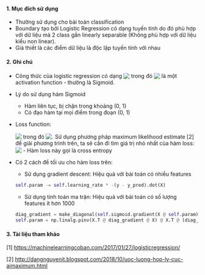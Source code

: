 #### 1. Mục đích sử dụng
- Thường sử dụng cho bài toán classification
- Boundary tạo bởi Logistic Regression có dạng tuyến tính do đó phù hợp với dữ liệu mà 2 class gần linearly separable (Không phù hợp với dữ liệu kiểu non linear). 
- Giả thiết là các điểm dữ liệu là độc lập tuyến tính với nhau

#### 2. Ghi chú
- Công thức của logistic regression có dạng <!-- $f(X) = \theta(W^TX)$ --> <img style="transform: translateY(0.2em); background: white;" src="https://render.githubusercontent.com/render/math?math=f(X)%20%3D%20%5Ctheta(W%5ETX)">
  trong đó <!-- $\theta$ --> <img style="transform: translateY(0.2em); background: white;" src="https://render.githubusercontent.com/render/math?math=%5Ctheta"> là một activation function - thường là Sigmoid. 
- Lý do sử dụng hàm Sigmoid
    + Hàm liên tục, bị chặn trong khoảng (0, 1)
    + Có đạo hàm tại mọi điểm trong đoạn (0, 1)
- Loss function:
    <!-- $w = argmax_wP(y|X; w)$ --> <img style="transform: translateY(0.1em); background: white;" src="https://render.githubusercontent.com/render/math?math=w%20%3D%20argmax_wP(y%7CX%3B%20w)"> trong đó <!-- $P(\mathbf{y} \mid \mathbf{X} ; \mathbf{w})=\prod_{i=1}^{N} P\left(y_{i} \mid \mathbf{x}_{i} ; \mathbf{w}\right)=\prod_{i=1}^{N} z_{i}^{y_{i}}\left(1-z_{i}\right)^{1-y_{i}}$ --> <img style="transform: translateY(0.1em); background: white;" src="https://render.githubusercontent.com/render/math?math=P(%5Cmathbf%7By%7D%20%5Cmid%20%5Cmathbf%7BX%7D%20%3B%20%5Cmathbf%7Bw%7D)%3D%5Cprod_%7Bi%3D1%7D%5E%7BN%7D%20P%5Cleft(y_%7Bi%7D%20%5Cmid%20%5Cmathbf%7Bx%7D_%7Bi%7D%20%3B%20%5Cmathbf%7Bw%7D%5Cright)%3D%5Cprod_%7Bi%3D1%7D%5E%7BN%7D%20z_%7Bi%7D%5E%7By_%7Bi%7D%7D%5Cleft(1-z_%7Bi%7D%5Cright)%5E%7B1-y_%7Bi%7D%7D">. Sử dụng phương pháp maximum likelihood estimate [2] để giải phương trình trên, ta sẽ cần đi tìm giá trị nhỏ nhất của hàm loss: <!-- $J(\mathbf{w})=-\log P(\mathbf{y} \mid \mathbf{X} ; \mathbf{w})=-\sum_{i=1}^{N}\left(y_{i} \log z_{i}+\left(1-y_{i}\right) \log \left(1-z_{i}\right)\right)$ --> <img style="transform: translateY(0.1em); background: white;" src="https://render.githubusercontent.com/render/math?math=J(%5Cmathbf%7Bw%7D)%3D-%5Clog%20P(%5Cmathbf%7By%7D%20%5Cmid%20%5Cmathbf%7BX%7D%20%3B%20%5Cmathbf%7Bw%7D)%3D-%5Csum_%7Bi%3D1%7D%5E%7BN%7D%5Cleft(y_%7Bi%7D%20%5Clog%20z_%7Bi%7D%2B%5Cleft(1-y_%7Bi%7D%5Cright)%20%5Clog%20%5Cleft(1-z_%7Bi%7D%5Cright)%5Cright)"> - Hàm loss này gọi là cross entropy

- Có 2 cách để tối ưu cho hàm loss trên: 
    + Sử dụng gradient descent: Hiệu quả với bài toán có nhiều features
    ```python
    self.param -= self.learning_rate * -(y - y_pred).dot(X)
    ``` 
    + Sử dụng tính toán ma trận: Hiệu quả với bài toán có số lượng features ít hơn 1000
    ```python
    diag_gradient = make_diagonal(self.sigmoid.gradient(X @ self.param))
    self.param = np.linalg.pinv(X.T @ diag_gradient @ X) @ X.T @ (diag_gradient @ X @ self.param + y - y_pred)    
    ```


#### 3. Tài liệu tham khảo
[1] https://machinelearningcoban.com/2017/01/27/logisticregression/

[2] http://dangnguyenit.blogspot.com/2018/10/uoc-luong-hop-ly-cuc-aimaximum.html
